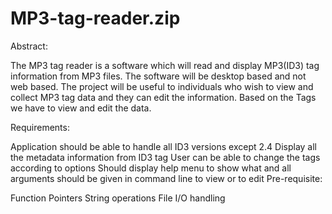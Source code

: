 # MP3-tag-reader.zip
Abstract:

The MP3 tag reader is a software which will read and display MP3(ID3) tag information from MP3 files. The software will be desktop based and not web based. The project will be useful to individuals who wish to view and collect MP3 tag data and they can edit the information. Based on the Tags we have to view and edit the data.

Requirements:

Application should be able to handle all ID3 versions except 2.4
Display all the metadata information from ID3 tag
User can be able to change the tags according to options
Should display help menu to show what and all arguments should be given in command line to view or to edit
Pre-requisite:

Function Pointers
String operations
File I/O handling
